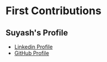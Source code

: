 # First Contributions

## Suyash's Profile
- [Linkedin Profile](https://www.linkedin.com/in/suyash-sahu-3b5813278/)
- [GitHub Profile](https://github.com/7uyash)
